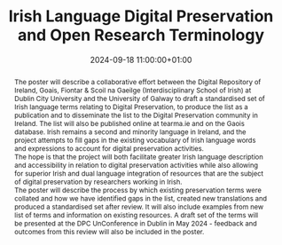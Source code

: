 ---
abstract: "The poster will describe a collaborative effort between the Digital Repository
  of Ireland, Goais, Fiontar & Scoil na Gaeilge (Interdisciplinary School of Irish)
  at Dublin City University and the University of Galway to draft a standardised set
  of Irish language terms relating to Digital Preservation, to produce the list as
  a publication and to disseminate the list to the Digital Preservation community
  in Ireland. The list will also be published  online at tearma.ie and on the Gaois
  database. Irish remains a second and minority language in Ireland, and the project
  attempts to fill gaps in the existing vocabulary of Irish language words and expressions
  to account for digital preservation activities. \n\nThe hope is that the project
  will both facilitate greater Irish language description and accessibility in relation
  to digital preservation activities while also allowing for superior Irish and dual
  language integration of resources that are the subject of digital preservation by
  researchers working in Irish.\n\nThe poster will describe the process by which existing
  preservation terms were collated and how we have identified gaps in the list, created
  new translations and produced a standardised set after review. It will also include
  examples from new list of terms and information on existing resources. A draft set
  of the terms will be presented at the DPC UnConference in Dublin in May 2024 - feedback
  and outcomes from this review will also be included in the poster."
creators:
- Kevin Long
- Noelia Romero
date: 2024-09-18 11:00:00+01:00
document_url: https://drive.google.com/file/d/15B_EzcbBuKvnfHL8ngew-yinRK9OzUma/view?usp=drive_link
grand_parent: iPRES
institutions: []
keywords:
- communications and advocacy for dp
- from document to data
landing_page_url: https://zenodo.org/records/13643055
language: eng
layout: publication
license: Creative Commons Attribution Share-Alike 4.0 (CC-BY-SA-4.0)
notes_url: ''
parent: iPRES 2024
publication_type: poster
size: null
slides_url: ''
source_name: iPRES
stream_url: ''
title: Irish Language Digital Preservation and Open Research Terminology
year: 2024
---